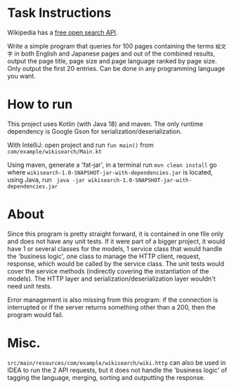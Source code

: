 Task Instructions
=========

Wikipedia has a [free open search API](https://www.mediawiki.org/wiki/API:Search).

Write a simple program that queries for 100 pages containing the terms `絵文字` in both English and Japanese pages and out
of the combined results, output the page title, page size and page language ranked by page size. Only output the first
20 entries. Can be done in any programming language you want.

How to run
=========
This project uses Kotlin (with Java 18) and maven. The only runtime dependency is Google Gson for
serialization/deserialization.

With IntelliJ: open project and run `fun main()` from `com/example/wikisearch/Main.kt`

Using maven, generate a 'fat-jar', in a terminal run `mvn clean install`
go where `wikisearch-1.0-SNAPSHOT-jar-with-dependencies.jar` is located,
using Java, run ` java -jar wikisearch-1.0-SNAPSHOT-jar-with-dependencies.jar`

About
=========

Since this program is pretty straight forward, it is contained in one file only and does not have any unit tests.
If it were part of a bigger project, it would have 1 or several classes for the models,
1 service class that would handle the 'business logic', one class to manage the HTTP client, request, response, which
would be called by the service class.
The unit tests would cover the service methods (indirectly covering the instantiation of the models).
The HTTP layer and serialization/deserialization layer wouldn't need unit tests.

Error management is also missing from this program: if the connection is interrupted or if the server returns something
other than a 200, then the program would fail.


Misc.
=========
`src/main/resources/com/example/wikisearch/wiki.http` can also be used in IDEA to run the 2 API requests, but it does
not handle the 'business logic' of tagging the language, merging, sorting and outputting the response.
